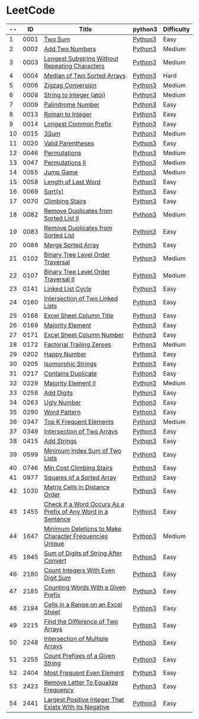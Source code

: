 LeetCode
========

|-- | ID | Title | python3                                   | Difficulty |
| -- |-- | ----- | ------------------------------------------- | ---------- | 
|  1| 0001 | [Two Sum](https://leetcode.com/problems/two-sum/) | [Python3](./LeetCode/0001-Two-Sum/0001.py) | Easy | 
|  2| 0002 | [Add Two Numbers](https://leetcode.com/problems/add-two-numbers/) | [Python3](./LeetCode/0002-Add-Two-Numbers/0002.py) | Medium | 
|  3| 0003 | [Longest Substring Without Repeating Characters](https://leetcode.com/problems/longest-substring-without-repeating-characters/) | [Python3](./LeetCode/0003-Longest-Substring-Without-Repeating-Characters/0003.py) | Medium | 
|  4| 0004 | [Median of Two Sorted Arrays](https://leetcode.com/problems/median-of-two-sorted-arrays/) | [Python3](./LeetCode/0004-Median-of-Two-Sorted-Arrays/0004.py) | Hard | 
|  5| 0006 | [Zigzag Conversion](https://leetcode.com/problems/zigzag-conversion/) | [Python3](./LeetCode/0006-Zigzag-Conversion/0006.py) | Medium | 
|  6| 0008 | [String to Integer (atoi)](https://leetcode.com/problems/string-to-integer-atoi/) | [Python3](./LeetCode/0008-String-to-Integer-(atoi)/0008.py) | Medium | 
|  7| 0009 | [Palindrome Number](https://leetcode.com/problems/palindrome-number/) | [Python3](./LeetCode/0009-Palindrome-Number/0009.py) | Easy | 
|  8| 0013 | [Roman to Integer](https://leetcode.com/problems/roman-to-integer/) | [Python3](./LeetCode/0013-Roman-to-Integer/0013.py) | Easy | 
|  9| 0014 | [Longest Common Prefix](https://leetcode.com/problems/longest-common-prefix/) | [Python3](./LeetCode/0014-Longest-Common-Prefix/0014.py) | Easy | 
|  10| 0015 | [3Sum](https://leetcode.com/problems/3sum/) | [Python3](./LeetCode/0015-3Sum/0015.py) | Medium | 
|  11| 0020 | [Valid Parentheses](https://leetcode.com/problems/valid-parentheses/) | [Python3](./LeetCode/0020-Valid-Parentheses/0020.py) | Easy | 
|  12| 0046 | [Permutations](https://leetcode.com/problems/permutations/) | [Python3](./LeetCode/0046-Permutations/0046.py) | Medium | 
|  13| 0047 | [Permutations II](https://leetcode.com/problems/permutations-ii/) | [Python3](./LeetCode/0047-Permutations-II/0047.py) | Medium | 
|  14| 0055 | [Jump Game](https://leetcode.com/problems/jump-game/) | [Python3](./LeetCode/0055-Jump-Game/0055.py) | Medium | 
|  15| 0058 | [Length of Last Word](https://leetcode.com/problems/length-of-last-word/) | [Python3](./LeetCode/0058-Length-of-Last-Word/0058.py) | Easy | 
|  16| 0069 | [Sqrt(x)](https://leetcode.com/problems/sqrtx/) | [Python3](./LeetCode/0069-Sqrt(x)/0069.py) | Easy | 
|  17| 0070 | [Climbing Stairs](https://leetcode.com/problems/climbing-stairs/) | [Python3](./LeetCode/0070-Climbing-Stairs/0070.py) | Easy | 
|  18| 0082 | [Remove Duplicates from Sorted List II](https://leetcode.com/problems/remove-duplicates-from-sorted-list-ii/) | [Python3](./LeetCode/0082-Remove-Duplicates-from-Sorted-List-II/0082.py) | Medium | 
|  19| 0083 | [Remove Duplicates from Sorted List](https://leetcode.com/problems/remove-duplicates-from-sorted-list/) | [Python3](./LeetCode/0083-Remove-Duplicates-from-Sorted-List/0083.py) | Easy | 
|  20| 0088 | [Merge Sorted Array](https://leetcode.com/problems/merge-sorted-array/) | [Python3](./LeetCode/0088-Merge-Sorted-Array/0088.py) | Easy | 
|  21| 0102 | [Binary Tree Level Order Traversal](https://leetcode.com/problems/binary-tree-level-order-traversal/) | [Python3](./LeetCode/0102-Binary-Tree-Level-Order-Traversal/0102.py) | Medium | 
|  22| 0107 | [Binary Tree Level Order Traversal II](https://leetcode.com/problems/binary-tree-level-order-traversal-ii/) | [Python3](./LeetCode/0107-Binary-Tree-Level-Order-Traversal-II/0107.py) | Medium | 
|  23| 0141 | [Linked List Cycle](https://leetcode.com/problems/linked-list-cycle/) | [Python3](./LeetCode/0141-Linked-List-Cycle/0141.py) | Easy | 
|  24| 0160 | [Intersection of Two Linked Lists](https://leetcode.com/problems/intersection-of-two-linked-lists/) | [Python3](./LeetCode/0160-Intersection-of-Two-Linked-Lists/0160.py) | Easy | 
|  25| 0168 | [Excel Sheet Column Title](https://leetcode.com/problems/excel-sheet-column-title/) | [Python3](./LeetCode/0168-Excel-Sheet-Column-Title/0168.py) | Easy | 
|  26| 0169 | [Majority Element](https://leetcode.com/problems/majority-element/) | [Python3](./LeetCode/0169-Majority-Element/0169.py) | Easy | 
|  27| 0171 | [Excel Sheet Column Number](https://leetcode.com/problems/excel-sheet-column-number/) | [Python3](./LeetCode/0171-Excel-Sheet-Column-Number/0171.py) | Easy | 
|  28| 0172 | [Factorial Trailing Zeroes](https://leetcode.com/problems/factorial-trailing-zeroes/) | [Python3](./LeetCode/0172-Factorial-Trailing-Zeroes/0172.py) | Medium | 
|  29| 0202 | [Happy Number](https://leetcode.com/problems/happy-number/) | [Python3](./LeetCode/0202-Happy-Number/0202.py) | Easy | 
|  30| 0205 | [Isomorphic Strings](https://leetcode.com/problems/isomorphic-strings/) | [Python3](./LeetCode/0205-Isomorphic-Strings/0205.py) | Easy | 
|  31| 0217 | [Contains Duplicate](https://leetcode.com/problems/contains-duplicate/) | [Python3](./LeetCode/0217-Contains-Duplicate/0217.py) | Easy | 
|  32| 0229 | [Majority Element II](https://leetcode.com/problems/majority-element-ii/) | [Python3](./LeetCode/0229-Majority-Element-II/0229.py) | Medium | 
|  33| 0258 | [Add Digits](https://leetcode.com/problems/add-digits/) | [Python3](./LeetCode/0258-Add-Digits/0258.py) | Easy | 
|  34| 0263 | [Ugly Number](https://leetcode.com/problems/ugly-number/) | [Python3](./LeetCode/0263-Ugly-Number/0263.py) | Easy | 
|  35| 0290 | [Word Pattern](https://leetcode.com/problems/word-pattern/) | [Python3](./LeetCode/0290-Word-Pattern/0290.py) | Easy | 
|  36| 0347 | [Top K Frequent Elements](https://leetcode.com/problems/top-k-frequent-elements/) | [Python3](./LeetCode/0347-Top-K-Frequent-Elements/0347.py) | Medium | 
|  37| 0349 | [Intersection of Two Arrays](https://leetcode.com/problems/intersection-of-two-arrays/) | [Python3](./LeetCode/0349-Intersection-of-Two-Arrays/0349.py) | Easy | 
|  38| 0415 | [Add Strings](https://leetcode.com/problems/add-strings/) | [Python3](./LeetCode/0415-Add-Strings/0415.py) | Easy | 
|  39| 0599 | [Minimum Index Sum of Two Lists](https://leetcode.com/problems/minimum-index-sum-of-two-lists/) | [Python3](./LeetCode/0599-Minimum-Index-Sum-of-Two-Lists/0599.py) | Easy | 
|  40| 0746 | [Min Cost Climbing Stairs](https://leetcode.com/problems/min-cost-climbing-stairs/) | [Python3](./LeetCode/0746-Min-Cost-Climbing-Stairs/0746.py) | Easy | 
|  41| 0977 | [Squares of a Sorted Array](https://leetcode.com/problems/squares-of-a-sorted-array/) | [Python3](./LeetCode/0977-Squares-of-a-Sorted-Array/0977.py) | Easy | 
|  42| 1030 | [Matrix Cells in Distance Order](https://leetcode.com/problems/matrix-cells-in-distance-order/) | [Python3](./LeetCode/1030-Matrix-Cells-in-Distance-Order/1030.py) | Easy | 
|  43| 1455 | [Check If a Word Occurs As a Prefix of Any Word in a Sentence](https://leetcode.com/problems/check-if-a-word-occurs-as-a-prefix-of-any-word-in-a-sentence/) | [Python3](./LeetCode/1455-Check-If-a-Word-Occurs-As-a-Prefix-of-Any-Word-in-a-Sentence/1455.py) | Easy | 
|  44| 1647 | [Minimum Deletions to Make Character Frequencies Unique](https://leetcode.com/problems/minimum-deletions-to-make-character-frequencies-unique/) | [Python3](./LeetCode/1647-Minimum-Deletions-to-Make-Character-Frequencies-Unique/1647.py) | Medium | 
|  45| 1945 | [Sum of Digits of String After Convert](https://leetcode.com/problems/sum-of-digits-of-string-after-convert/) | [Python3](./LeetCode/1945-Sum-of-Digits-of-String-After-Convert/1945.py) | Easy | 
|  46| 2180 | [Count Integers With Even Digit Sum](https://leetcode.com/problems/count-integers-with-even-digit-sum/) | [Python3](./LeetCode/2180-Count-Integers-With-Even-Digit-Sum/2180.py) | Easy | 
|  47| 2185 | [Counting Words With a Given Prefix](https://leetcode.com/problems/counting-words-with-a-given-prefix/) | [Python3](./LeetCode/2185-Counting-Words-With-a-Given-Prefix/2185.py) | Easy | 
|  48| 2194 | [Cells in a Range on an Excel Sheet](https://leetcode.com/problems/cells-in-a-range-on-an-excel-sheet/) | [Python3](./LeetCode/2194-Cells-in-a-Range-on-an-Excel-Sheet/2194.py) | Easy | 
|  49| 2215 | [Find the Difference of Two Arrays](https://leetcode.com/problems/find-the-difference-of-two-arrays/) | [Python3](./LeetCode/2215-Find-the-Difference-of-Two-Arrays/2215.py) | Easy | 
|  50| 2248 | [Intersection of Multiple Arrays](https://leetcode.com/problems/intersection-of-multiple-arrays/) | [Python3](./LeetCode/2248-Intersection-of-Multiple-Arrays/2248.py) | Easy | 
|  51| 2255 | [Count Prefixes of a Given String](https://leetcode.com/problems/count-prefixes-of-a-given-string/) | [Python3](./LeetCode/2255-Count-Prefixes-of-a-Given-String/2255.py) | Easy | 
|  52| 2404 | [Most Frequent Even Element](https://leetcode.com/problems/most-frequent-even-element/) | [Python3](./LeetCode/2404-Most-Frequent-Even-Element/2404.py) | Easy | 
|  53| 2423 | [Remove Letter To Equalize Frequency](https://leetcode.com/problems/remove-letter-to-equalize-frequency/) | [Python3](./LeetCode/2423-Remove-Letter-To-Equalize-Frequency/2423.py) | Easy | 
|  54| 2441 | [Largest Positive Integer That Exists With Its Negative](https://leetcode.com/problems/largest-positive-integer-that-exists-with-its-negative/) | [Python3](./LeetCode/2441-Largest-Positive-Integer-That-Exists-With-Its-Negative/2441.py) | Easy | 